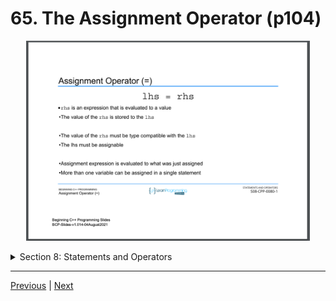 # 65. The Assignment Operator (p104)

<p align="center" >
    <img src="../images/65_The-Assignment-Operator.png" width="90%" >       
     
</p> 

<details>
  <summary> Section 8: Statements and Operators </summary>

  -   using `g++`
  ```
  g++ -Wall -std=c++14 main.cpp  
  ```

  - [Codebase: 65. The Assignment Operator](../codebase/S8_Statements-and-Operators/AssignmentOperator/)

</details>


---

[Previous](./64_Using-Operators.md) | [Next](./66_Arithmetic-Operators.md)